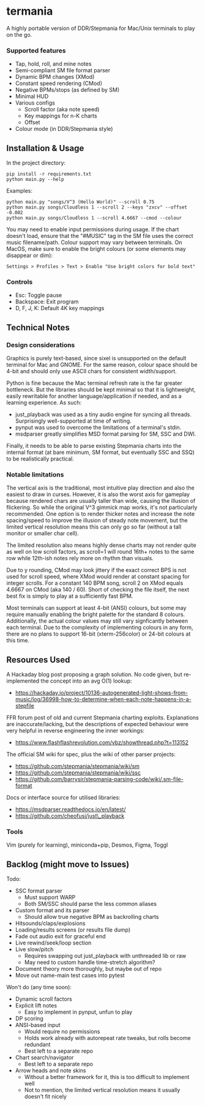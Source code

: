 # termania
A highly portable version of DDR/Stepmania for Mac/Unix terminals to play on the go.

### Supported features
- Tap, hold, roll, and mine notes
- Semi-compliant SM file format parser
- Dynamic BPM changes (XMod)
- Constant speed rendering (CMod)
- Negative BPMs/stops (as defined by SM)
- Minimal HUD
- Various configs
  - Scroll factor (aka note speed)
  - Key mappings for n-K charts
  - Offset
- Colour mode (in DDR/Stepmania style)

## Installation & Usage
In the project directory:
```
pip install -r requirements.txt
python main.py --help
```

Examples:
```
python main.py "songs/V^3 (Hello World)" --scroll 0.75
python main.py songs/Cloudless 1 --scroll 2 --keys "zxcv" --offset -0.002
python main.py songs/Cloudless 1 --scroll 4.6667 --cmod --colour
```

You may need to enable input permissions during usage.
If the chart doesn't load, ensure that the "#MUSIC" tag in the SM file uses the correct music filename/path.
Colour support may vary between terminals. On MacOS, make sure to enable the bright colours (or some elements may disappear or dim):
```
Settings > Profiles > Text > Enable "Use bright colors for bold text"
```

### Controls
- Esc: Toggle pause
- Backspace: Exit program
- D, F, J, K: Default 4K key mappings

## Technical Notes
### Design considerations
Graphics is purely text-based, since sixel is unsupported on the default terminal for Mac and GNOME.
For the same reason, colour space should be 4-bit and should only use ASCII chars for consistent width/support.

Python is fine because the Mac terminal refresh rate is the far greater bottleneck.
But the libraries should be kept minimal so that it is lightweight, easily rewritable for another language/application if needed, and as a learning experience.
As such:
- just\_playback was used as a tiny audio engine for syncing all threads. Surprisingly well-supported at time of writing.
- pynput was used to overcome the limitations of a terminal's stdin.
- msdparser greatly simplifies MSD format parsing for SM, SSC and DWI.

Finally, it needs to be able to parse existing Stepmania charts into the internal format (at bare minimum, SM format, but eventually SSC and SSQ) to be realistically practical.

### Notable limitations
The vertical axis is the traditional, most intuitive play direction and also the easiest to draw in curses.
However, it is also the worst axis for gameplay because rendered chars are usually taller than wide, causing the illusion of flickering.
So while the original V^3 gimmick map works, it's not particularly recommended.
One option is to render thicker notes and increase the note spacing/speed to improve the illusion of steady note movement,
but the limited vertical resolution means this can only go so far (without a tall monitor or smaller char cell).

The limited resolution also means highly dense charts may not render quite as well on low scroll factors, as scroll=1 will round 16th+ notes to the same row while 12th-ish notes rely more on rhythm than visuals.

Due to y rounding, CMod may look jittery if the exact correct BPS is not used for scroll speed, where XMod would render at constant spacing for integer scrolls. For a constant 140 BPM song, scroll 2 on XMod equals 4.6667 on CMod (aka 140 / 60). Short of checking the file itself, the next best fix is simply to play at a sufficiently fast BPM.

Most terminals can support at least 4-bit (ANSI) colours, but some may require manually enabling the bright palette for the standard 8 colours.
Additionally, the actual colour values may still vary signficantly between each terminal.
Due to the complexity of implementing colours in any form, there are no plans to support 16-bit (xterm-256color) or 24-bit colours at this time.

## Resources Used
A Hackaday blog post proposing a graph solution. No code given, but re-implemented the concept into an avg O(1) lookup:
- https://hackaday.io/project/10136-autogenerated-light-shows-from-music/log/36998-how-to-determine-when-each-note-happens-in-a-stepfile

FFR forum post of old and current Stepmania charting exploits. Explanations are inaccurate/lacking, but the descriptions of expected behaviour were very helpful in reverse engineering the inner workings:
- https://www.flashflashrevolution.com/vbz/showthread.php?t=113152

The official SM wiki for spec, plus the wiki of other parser projects:
- https://github.com/stepmania/stepmania/wiki/sm
- https://github.com/stepmania/stepmania/wiki/ssc
- https://github.com/barrysir/stepmania-parsing-code/wiki/.sm-file-format

Docs or interface source for utilised libraries:
- https://msdparser.readthedocs.io/en/latest/
- https://github.com/cheofusi/just\_playback

### Tools
Vim (purely for learning), miniconda+pip, Desmos, Figma, Toggl

## Backlog (might move to Issues)
Todo:
- SSC format parser
  - Must support WARP
  - Both SM/SSC should parse the less common aliases
- Custom format and its parser
  - Should allow true negative BPM as backrolling charts
- Hitsounds/claps/explosions
- Loading/results screens (or results file dump)
- Fade out audio exit for graceful end
- Live rewind/seek/loop section
- Live slow/pitch
  - Requires swapping out just\_playback with unthreaded lib or raw
  - May need to custom handle time-stretch algorithm?
- Document theory more thoroughly, but maybe out of repo
- Move out name-main test cases into pytest

Won't do (any time soon):
- Dynamic scroll factors
- Explicit lift notes
  - Easy to implement in pynput, unfun to play
- DP scoring
- ANSI-based input
  - Would require no permissions
  - Holds work already with autorepeat rate tweaks, but rolls become redundant
  - Best left to a separate repo
- Chart search/navigator
  - Best left to a separate repo
- Arrow heads and note skins
  - Without a better framework for it, this is too difficult to implement well
  - Not to mention, the limited vertical resolution means it usually doesn't fit nicely
